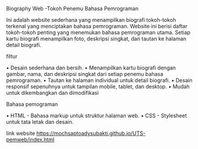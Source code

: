 Biography Web -Tokoh Penemu Bahasa Pemrograman

Ini adalah website sederhana yang menampilkan biografi tokoh-tokoh terkenal yang menciptakan bahasa pemrograman. Website ini berisi daftar tokoh-tokoh penting yang menemukan bahasa pemrograman utama. Setiap kartu biografi menampilkan foto, deskripsi singkat, dan tautan ke halaman detail biografi.

filtur

•	Desain sederhana dan bersih.
•	Menampilkan kartu biografi dengan gambar, nama, dan deskripsi singkat dari setiap penemu bahasa pemrograman.
•	Tautan ke halaman individual untuk detail biografi.
•	Desain responsif sepenuhnya untuk tampilan mobile, tablet, dan desktop.
•	Mudah untuk dikembangkan dan dimodifikasi


Bahasa pemograman

•	HTML - Bahasa markup untuk struktur halaman web.
•	CSS - Stylesheet untuk tata letak dan desain.

link website
https://mochsaptoadysubakti.github.io/UTS-pemweb/index.html
